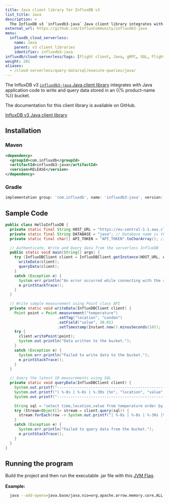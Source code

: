 ```yaml
---
title: Java client library for InfluxDB v3
list_title: Java
description: >
  The InfluxDB v3 `influxdb3-java` Java client library integrates with application code to write and query data stored in an InfluxDB Cloud Serverless bucket.
external_url: https://github.com/InfluxCommunity/influxdb3-java
menu:
  influxdb_cloud_serverless:
    name: Java
    parent: v3 client libraries
    identifier: influxdb3-java
influxdb/cloud-serverless/tags: [Flight client, Java, gRPC, SQL, Flight SQL, client libraries]
weight: 201
aliases:
  - /cloud-serverless/query-data/sql/execute-queries/java/
---
```


The InfluxDB v3 [`influxdb3-java` Java client library](https://github.com/InfluxCommunity/influxdb3-java) integrates with Java application code
to write and query data stored in an {{% product-name %}} bucket.

The documentation for this client library is available on GitHub.

<a href="https://github.com/InfluxCommunity/influxdb3-java" target="_blank" class="btn github">InfluxDB v3 Java client library</a>

## Installation

### Maven

```xml
<dependency>
  <groupId>com.influxdb</groupId>
  <artifactId>influxdb3-java</artifactId>
  <version>RELEASE</version>
</dependency>
```

### Gradle
```groovy
implementation group: 'com.influxdb', name: 'influxdb3-java', version: 'latest.release'
```

## Sample Code

```java
public class HelloInfluxDB {
  private static final String HOST_URL = "https://eu-central-1-1.aws.cloud2.influxdata.com"; // URL information is present in the cloud portal
  private static final String DATABASE = "java"; // Database name is the bucket name present in the cloud portal
  private static final char[] API_TOKEN = "API_TOKEN".toCharArray(); // Avoid hard-coding API_TOKEN in production. It is present in the cloud portal.

  // Authenticate, Write and Query data from the serverless InfluxDB
  public static void main(String[] args) {
    try (InfluxDBClient client = InfluxDBClient.getInstance(HOST_URL, API_TOKEN, DATABASE)) {
      writeData(client);
      queryData(client);
    }
    catch (Exception e) {
      System.err.println("An error occurred while connecting with the serverless InfluxDB!");
      e.printStackTrace();
    }
  }

  // Write sample measurement using Point class API
  private static void writeData(InfluxDBClient client) {
    Point point = Point.measurement("temperature")
                       .setTag("location", "London")
                       .setField("value", 30.01)
                       .setTimestamp(Instant.now().minusSeconds(10));
    try {
      client.writePoint(point);
      System.out.println("Data written to the bucket.");
    }
    catch (Exception e) {
      System.err.println("Failed to write data to the bucket.");
      e.printStackTrace();
    }
  }

  // Query the latest 10 measurements using SQL
  private static void queryData(InfluxDBClient client) {
    System.out.printf("--------------------------------------------------------%n");
    System.out.printf("| %-8s | %-8s | %-30s |%n", "location", "value", "time");
    System.out.printf("--------------------------------------------------------%n");

    String sql = "select time,location,value from temperature order by time desc limit 10";
    try (Stream<Object[]> stream = client.query(sql)) {
      stream.forEach(row -> System.out.printf("| %-8s | %-8s | %-30s |%n", row[1], row[2], row[0]));
    }
    catch (Exception e) {
      System.err.println("Failed to query data from the bucket.");
      e.printStackTrace();
    }
  }
}
```
## Running the program

Build the project and then run the executable .jar file with this [JVM Flag](https://arrow.apache.org/docs/java/install.html). 
<br/><br/> 
**Example:**
```sh
  java --add-opens=java.base/java.nio=org.apache.arrow.memory.core,ALL-UNNAMED -jar target/{your-jar-file}.jar
```
